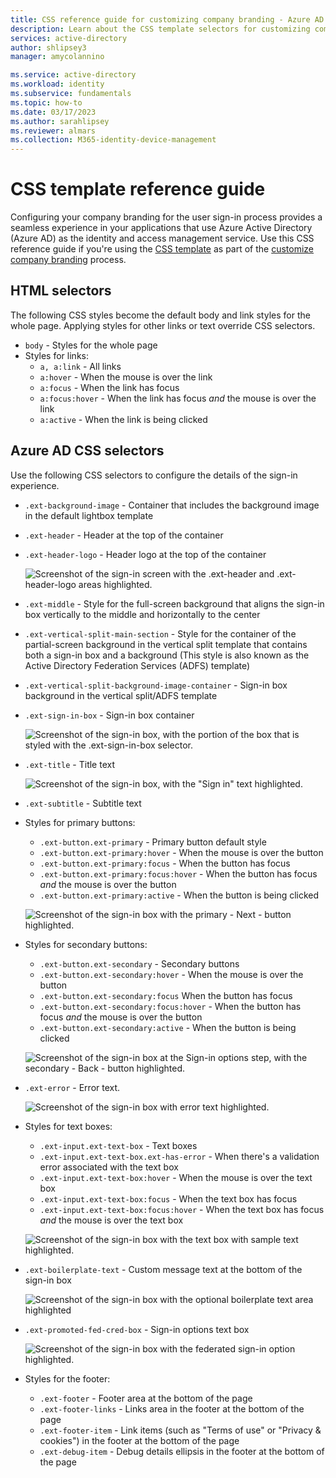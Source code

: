 ```yaml
---
title: CSS reference guide for customizing company branding - Azure AD
description: Learn about the CSS template selectors for customizing company branding.
services: active-directory
author: shlipsey3
manager: amycolannino

ms.service: active-directory
ms.workload: identity
ms.subservice: fundamentals
ms.topic: how-to
ms.date: 03/17/2023
ms.author: sarahlipsey
ms.reviewer: almars
ms.collection: M365-identity-device-management
---
```


# CSS template reference guide

Configuring your company branding for the user sign-in process provides a seamless experience in your applications that use Azure Active Directory (Azure AD) as the identity and access management service. Use this CSS reference guide if you're using the [CSS template](https://download.microsoft.com/download/7/2/7/727f287a-125d-4368-a673-a785907ac5ab/custom-styles-template-013023.css) as part of the [customize company branding](reference-company-branding-css-template.md) process.


## HTML selectors

The following CSS styles become the default body and link styles for the whole page. Applying styles for other links or text override CSS selectors.

- `body` - Styles for the whole page
- Styles for links:
    - `a, a:link` - All links
    - `a:hover` - When the mouse is over the link
    - `a:focus` - When the link has focus
    - `a:focus:hover` - When the link has focus *and* the mouse is over the link
    - `a:active` - When the link is being clicked

## Azure AD CSS selectors

Use the following CSS selectors to configure the details of the sign-in experience. 

- `.ext-background-image` - Container that includes the background image in the default lightbox template
- `.ext-header` - Header at the top of the container
- `.ext-header-logo` - Header logo at the top of the container

    ![Screenshot of the sign-in screen with the .ext-header and .ext-header-logo areas highlighted.](media/reference-company-branding-css-template/ext-header-and-logo.png)

- `.ext-middle` - Style for the full-screen background that aligns the sign-in box vertically to the middle and horizontally to the center
- `.ext-vertical-split-main-section` - Style for the container of the partial-screen background in the vertical split template that contains both a sign-in box and a background (This style is also known as the Active Directory Federation Services (ADFS) template)
- `.ext-vertical-split-background-image-container` - Sign-in box background in the vertical split/ADFS template
- `.ext-sign-in-box` - Sign-in box container

    ![Screenshot of the sign-in box, with the portion of the box that is styled with the .ext-sign-in-box selector.](media/reference-company-branding-css-template/ext-sign-in-box.png)

- `.ext-title` - Title text

    ![Screenshot of the sign-in box, with the "Sign in" text highlighted.](media/reference-company-branding-css-template/ext-sign-in-text.png)

- `.ext-subtitle` - Subtitle text

- Styles for primary buttons:
    - `.ext-button.ext-primary` - Primary button default style
    - `.ext-button.ext-primary:hover` - When the mouse is over the button
    - `.ext-button.ext-primary:focus` - When the button has focus
    - `.ext-button.ext-primary:focus:hover` - When the button has focus *and* the mouse is over the button
    - `.ext-button.ext-primary:active` - When the button is being clicked

    ![Screenshot of the sign-in box with the primary - Next - button highlighted.](media/reference-company-branding-css-template/ext-primary-button.png)

- Styles for secondary buttons:
    - `.ext-button.ext-secondary` - Secondary buttons
    - `.ext-button.ext-secondary:hover` - When the mouse is over the button
    - `.ext-button.ext-secondary:focus` When the button has focus
    - `.ext-button.ext-secondary:focus:hover` - When the button has focus *and* the mouse is over the button
    - `.ext-button.ext-secondary:active` - When the button is being clicked

    ![Screenshot of the sign-in box at the Sign-in options step, with the secondary - Back - button highlighted.](media/reference-company-branding-css-template/ext-secondary-button.png)

- `.ext-error` - Error text.

    ![Screenshot of the sign-in box with error text highlighted.](media/reference-company-branding-css-template/ext-error-text.png)

- Styles for text boxes:
    - `.ext-input.ext-text-box` - Text boxes
    - `.ext-input.ext-text-box.ext-has-error` - When there's a validation error associated with the text box
    - `.ext-input.ext-text-box:hover` - When the mouse is over the text box
    - `.ext-input.ext-text-box:focus` - When the text box has focus
    - `.ext-input.ext-text-box:focus:hover` - When the text box has focus *and* the mouse is over the text box

    ![Screenshot of the sign-in box with the text box with sample text highlighted.](media/reference-company-branding-css-template/ext-text-box.png)

- `.ext-boilerplate-text` - Custom message text at the bottom of the sign-in box

    ![Screenshot of the sign-in box with the optional boilerplate text area highlighted](media/reference-company-branding-css-template/ext-boilerplate-text.png)

- `.ext-promoted-fed-cred-box` - Sign-in options text box

    ![Screenshot of the sign-in box with the federated sign-in option highlighted.](media/reference-company-branding-css-template/ext-promoted-fed-cred-box.png)
 
-  Styles for the footer:
    - `.ext-footer` - Footer area at the bottom of the page
    - `.ext-footer-links` - Links area in the footer at the bottom of the page
    - `.ext-footer-item` - Link items (such as "Terms of use" or "Privacy & cookies") in the footer at the bottom of the page
    - `.ext-debug-item` - Debug details ellipsis in the footer at the bottom of the page

